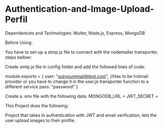 # Authentication-and-Image-Upload-Perfil

Dependencies and Technologies: Multer, Node.js, Express, MongoDB


Before Using:

You have to set-up a stmp.js file to connect with the nodemailer transporter, steps bellow:

Create smtp.js file in config folder and add the followed lines of code:

module.exports = {
    user: "putyouremail@test.com", //Has to be hotmail provider or you have to change it in the user.js transporter function to a different service
    pass: "password"
}

Create a .env file with the following data:
MONGODB_URL = <MongoDB URL here>
JWT_SECRET = <JWT Secret Code to generate a JWT Token>


This Project does the following:

Project that takes in authentication with JWT and email verification, lets the user upload images to their profile.
